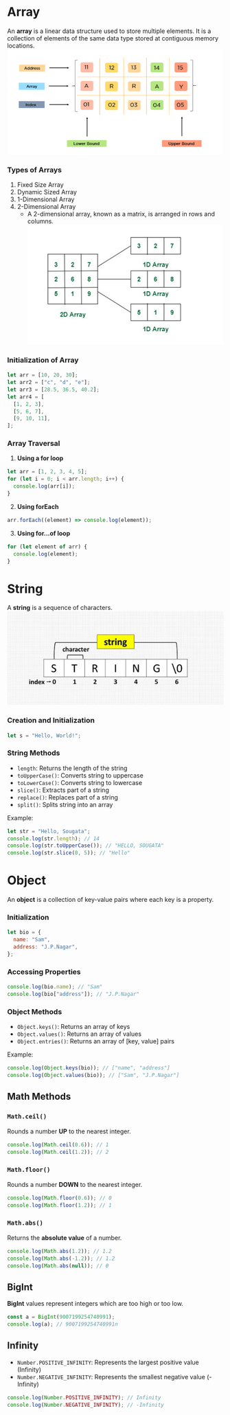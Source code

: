# Array

An **array** is a linear data structure used to store multiple elements.
It is a collection of elements of the same data type stored at contiguous memory locations.
![array](../img/array.png) <br>

### Types of Arrays

1. Fixed Size Array
2. Dynamic Sized Array
3. 1-Dimensional Array
4. 2-Dimensional Array
   - A 2-dimensional array, known as a matrix, is arranged in rows and columns.
     ![2darray](../img/2-D-array.png) <br>

### Initialization of Array

```js
let arr = [10, 20, 30];
let arr2 = ["c", "d", "e"];
let arr3 = [28.5, 36.5, 40.2];
let arr4 = [
  [1, 2, 3],
  [5, 6, 7],
  [9, 10, 11],
];
```

### Array Traversal

1. **Using a for loop**

```js
let arr = [1, 2, 3, 4, 5];
for (let i = 0; i < arr.length; i++) {
  console.log(arr[i]);
}
```

2. **Using forEach**

```js
arr.forEach((element) => console.log(element));
```

3. **Using for...of loop**

```js
for (let element of arr) {
  console.log(element);
}
```

# String

A **string** is a sequence of characters.
![string](../img/string.png) <br>

### Creation and Initialization

```js
let s = "Hello, World!";
```

### String Methods

- `length`: Returns the length of the string
- `toUpperCase()`: Converts string to uppercase
- `toLowerCase()`: Converts string to lowercase
- `slice()`: Extracts part of a string
- `replace()`: Replaces part of a string
- `split()`: Splits string into an array

Example:

```js
let str = "Hello, Sougata";
console.log(str.length); // 14
console.log(str.toUpperCase()); // "HELLO, SOUGATA"
console.log(str.slice(0, 5)); // "Hello"
```

# Object

An **object** is a collection of key-value pairs where each key is a property.

### Initialization

```js
let bio = {
  name: "Sam",
  address: "J.P.Nagar",
};
```

### Accessing Properties

```js
console.log(bio.name); // "Sam"
console.log(bio["address"]); // "J.P.Nagar"
```

### Object Methods

- `Object.keys()`: Returns an array of keys
- `Object.values()`: Returns an array of values
- `Object.entries()`: Returns an array of [key, value] pairs

Example:

```js
console.log(Object.keys(bio)); // ["name", "address"]
console.log(Object.values(bio)); // ["Sam", "J.P.Nagar"]
```

## Math Methods

### `Math.ceil()`

Rounds a number **UP** to the nearest integer.

```js
console.log(Math.ceil(0.6)); // 1
console.log(Math.ceil(1.2)); // 2
```

### `Math.floor()`

Rounds a number **DOWN** to the nearest integer.

```js
console.log(Math.floor(0.6)); // 0
console.log(Math.floor(1.2)); // 1
```

### `Math.abs()`

Returns the **absolute value** of a number.

```js
console.log(Math.abs(1.2)); // 1.2
console.log(Math.abs(-1.2)); // 1.2
console.log(Math.abs(null)); // 0
```

## BigInt

**BigInt** values represent integers which are too high or too low.

```js
const a = BigInt(9007199254740991);
console.log(a); // 9007199254740991n
```

## Infinity

- `Number.POSITIVE_INFINITY`: Represents the largest positive value (Infinity)
- `Number.NEGATIVE_INFINITY`: Represents the smallest negative value (-Infinity)

```js
console.log(Number.POSITIVE_INFINITY); // Infinity
console.log(Number.NEGATIVE_INFINITY); // -Infinity
```
